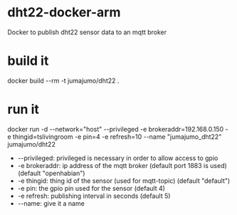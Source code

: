 # dht22-docker-arm
Docker to publish dht22 sensor data to an mqtt broker

# build it 
docker build --rm -t jumajumo/dht22 .

# run it
docker run -d --network="host" --privileged -e brokeraddr=192.168.0.150 -e thingid=tslivingroom -e pin=4 -e refresh=10 --name "jumajumo_dht22" jumajumo/dht22 

- --privileged: privileged is necessary in order to allow access to gpio
- -e brokeraddr: ip address of the mqtt broker (default port 1883 is used) (default "openhabian")
- -e thingid: thing id of the sensor (used for mqtt-topic) (default "default")
- -e pin: the gpio pin used for the sensor (default 4)
- -e refresh: publishing interval in seconds (default 5)
- --name: give it a name
